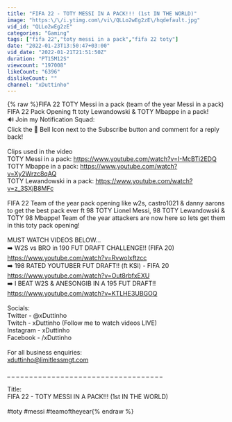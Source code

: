 ```yaml
---
title: "FIFA 22 - TOTY MESSI IN A PACK!!! (1st IN THE WORLD)"
image: "https:\/\/i.ytimg.com\/vi\/QLLo2wEg2zE\/hqdefault.jpg"
vid_id: "QLLo2wEg2zE"
categories: "Gaming"
tags: ["fifa 22","toty messi in a pack","fifa 22 toty"]
date: "2022-01-23T13:50:47+03:00"
vid_date: "2022-01-21T21:51:50Z"
duration: "PT15M12S"
viewcount: "197008"
likeCount: "6396"
dislikeCount: ""
channel: "xDuttinho"
---
```

{% raw %}FIFA 22 TOTY Messi in a pack (team of the year Messi in a pack) FIFA 22 Pack Opening ft toty Lewandowski &amp; TOTY Mbappe in a pack!<br />🔊 Join my Notification Squad:<br />Click the 🔔 Bell Icon next to the Subscribe button and comment for a reply back!  <br /><br />Clips used in the video<br />TOTY Messi in a pack: <a rel="nofollow" target="blank" href="https://www.youtube.com/watch?v=I-McBTi2EDQ">https://www.youtube.com/watch?v=I-McBTi2EDQ</a><br />TOTY Mbappe in a pack: <a rel="nofollow" target="blank" href="https://www.youtube.com/watch?v=Xy2Wrzc8qAQ">https://www.youtube.com/watch?v=Xy2Wrzc8qAQ</a><br />TOTY Lewandowski in a pack: <a rel="nofollow" target="blank" href="https://www.youtube.com/watch?v=z_3SXjB8MFc">https://www.youtube.com/watch?v=z_3SXjB8MFc</a><br /><br />FIFA 22 Team of the year pack opening like w2s, castro1021 &amp; danny aarons to get the best pack ever ft 98 TOTY Lionel Messi, 98 TOTY Lewandowski &amp; TOTY 98 Mbappe! Team of the year attackers are now here so lets get them in this toty pack opening!<br /><br />MUST WATCH VIDEOS BELOW...<br />➡️ W2S vs BRO in 190 FUT DRAFT CHALLENGE!! (FIFA 20) <br /><a rel="nofollow" target="blank" href="https://www.youtube.com/watch?v=RvwoIxftzcc">https://www.youtube.com/watch?v=RvwoIxftzcc</a><br />➡️ 198 RATED YOUTUBER FUT DRAFT!! (ft KSI) - FIFA 20 <a rel="nofollow" target="blank" href="https://www.youtube.com/watch?v=Out8rbfxEXU">https://www.youtube.com/watch?v=Out8rbfxEXU</a><br />➡️ I BEAT W2S &amp; ANESONGIB IN A 195 FUT DRAFT!!<br /><a rel="nofollow" target="blank" href="https://www.youtube.com/watch?v=KTLHE3UBGOQ">https://www.youtube.com/watch?v=KTLHE3UBGOQ</a><br /><br />Socials:<br />Twitter - @xDuttinho<br />Twitch - xDuttinho (Follow me to watch videos LIVE)<br />Instagram - xDuttinho<br />Facebook - /xDuttinho<br /><br />For all business enquiries:<br />xduttinho@limitlessmgt.com<br /><br />_ _ _ _ _ _ _ _ _ _ _ _ _ _ _ _ _ _ _ _ _ _ _ _ _ _ _ _ _ _ _ _ _ _ _ <br /><br />Title:<br />FIFA 22 - TOTY MESSI IN A PACK!!! (1st IN THE WORLD)<br /><br />#toty #messi #teamoftheyear{% endraw %}
